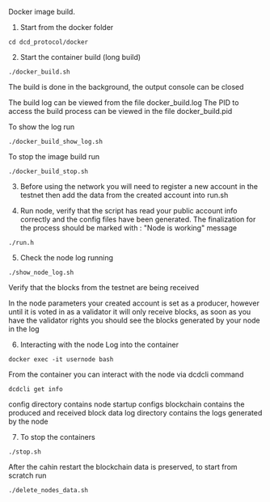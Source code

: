 Docker image build. 

1. Start from the docker folder
```
cd dcd_protocol/docker
```

2. Start the container build (long build)
```
./docker_build.sh
```
The build is done in the background, the output console can be closed

The build log can be viewed from the file docker_build.log
The PID to access the build process can be viewed in the file docker_build.pid

To show the log run
```
./docker_build_show_log.sh
```

To stop the image build run
```
./docker_build_stop.sh 
```

3. Before using the network you will need to register a new account in the testnet
then add the data from the created account into run.sh

4. Run node, verify that the script has read your public account info correctly and the 
config files have been generated. The finalization for the process should be marked with : "Node is working" message

```
./run.h
```

5. Check the node log running
```
./show_node_log.sh
```
Verify that the blocks from the testnet are  being received

In the node parameters your created account is set as a producer, however until it is voted in as a validator it will
only receive blocks, as soon as you have the validator rights you should see the blocks generated by your node in the log



6. Interacting with the node
Log into the container
```
docker exec -it usernode bash
```
From the container you can interact with the node via dcdcli command
```
dcdcli get info
```

config directory contains node startup configs
blockchain contains the produced and received block data
log directory contains the logs generated by the node

7. To stop the containers
```
./stop.sh
```

After the cahin restart the blockchain data is preserved, to start from scratch run
```
./delete_nodes_data.sh
```
